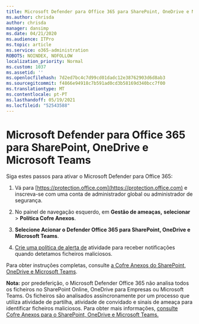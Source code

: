 ```yaml
---
title: Microsoft Defender para Office 365 para SharePoint, OneDrive e Microsoft Teams
ms.author: chrisda
author: chrisda
manager: dansimp
ms.date: 04/21/2020
ms.audience: ITPro
ms.topic: article
ms.service: o365-administration
ROBOTS: NOINDEX, NOFOLLOW
localization_priority: Normal
ms.custom: 1037
ms.assetid: ''
ms.openlocfilehash: 7d2ed7bc4c7d99cd01dadc12e38762903d6d8ab3
ms.sourcegitcommit: f4866e94918c7b591ad0cd3b58169d340bcc7f00
ms.translationtype: MT
ms.contentlocale: pt-PT
ms.lasthandoff: 05/19/2021
ms.locfileid: "52543588"
---
```

# <a name="microsoft-defender-for-office-365-for-sharepoint-onedrive-and-microsoft-teams"></a>Microsoft Defender para Office 365 para SharePoint, OneDrive e Microsoft Teams

Siga estes passos para ativar o Microsoft Defender para Office 365:

1. Vá para [https://protection.office.com](https://protection.office.com) e inscreva-se com uma conta de administrador global ou administrador de segurança.

2. No painel de navegação esquerdo, em **Gestão de ameaças,** **selecionar** \> **Política Cofre Anexos**.

3. **Selecione Acionar o Defender Office 365 para SharePoint, OneDrive e Microsoft Teams**.

4. [Crie uma política de alerta de](/microsoft-365/compliance/create-activity-alerts) atividade para receber notificações quando detetamos ficheiros maliciosos.

Para obter instruções completas, consulte [a Cofre Anexos do SharePoint, OneDrive e Microsoft Teams](/microsoft-365/security/office-365-security/turn-on-atp-for-spo-odb-and-teams).

**Nota:** por predeferição, o Microsoft Defender Office 365 não analisa todos os ficheiros no SharePoint Online, OneDrive para Empresas ou Microsoft Teams. Os ficheiros são analisados assíncronamente por um processo que utiliza atividade de partilha, atividade de convidado e sinais de ameaça para identificar ficheiros maliciosos. Para obter mais informações, [consulte Cofre Anexos para o SharePoint, OneDrive e Microsoft Teams.](/microsoft-365/security/office-365-security/atp-for-spo-odb-and-teams)
